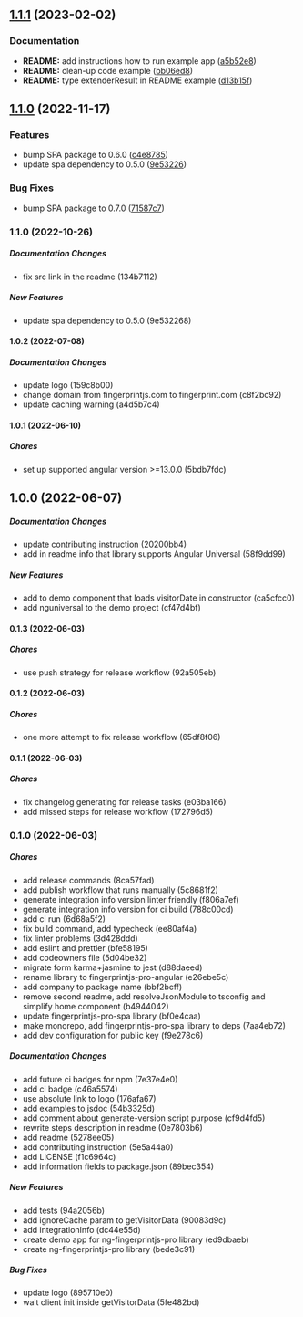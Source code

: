 ## [1.1.1](https://github.com/fingerprintjs/fingerprintjs-pro-angular/compare/v1.1.0...v1.1.1) (2023-02-02)


### Documentation

* **README:** add instructions how to run example app ([a5b52e8](https://github.com/fingerprintjs/fingerprintjs-pro-angular/commit/a5b52e85b415254d2c4699461bc38e1fa81e8dd3))
* **README:** clean-up code example ([bb06ed8](https://github.com/fingerprintjs/fingerprintjs-pro-angular/commit/bb06ed8ba2a314a1e12b183884ebd20a82d697ce))
* **README:** type extenderResult in README example ([d13b15f](https://github.com/fingerprintjs/fingerprintjs-pro-angular/commit/d13b15ff2fc4837104471ecc029209ae4f3a1fc6))

## [1.1.0](https://github.com/fingerprintjs/fingerprintjs-pro-angular/compare/v1.0.2...v1.1.0) (2022-11-17)


### Features

* bump SPA package to 0.6.0 ([c4e8785](https://github.com/fingerprintjs/fingerprintjs-pro-angular/commit/c4e87858d1b8ad47588419bcfb65fa97b88fcde0))
* update spa dependency to 0.5.0 ([9e53226](https://github.com/fingerprintjs/fingerprintjs-pro-angular/commit/9e5322686e64fe8a3ebc704287caa061b8a10e54))


### Bug Fixes

* bump SPA package to 0.7.0 ([71587c7](https://github.com/fingerprintjs/fingerprintjs-pro-angular/commit/71587c71d46862c62e78574838ce6ee030a764c0))

### 1.1.0 (2022-10-26)

##### Documentation Changes

*  fix src link in the readme (134b7112)

##### New Features

*  update spa dependency to 0.5.0 (9e532268)

#### 1.0.2 (2022-07-08)

##### Documentation Changes

*  update logo (159c8b00)
*  change domain from fingerprintjs.com to fingerprint.com (c8f2bc92)
*  update caching warning (a4d5b7c4)

#### 1.0.1 (2022-06-10)

##### Chores

*  set up supported angular version >=13.0.0 (5bdb7fdc)

## 1.0.0 (2022-06-07)

##### Documentation Changes

*  update contributing instruction (20200bb4)
*  add in readme info that library supports Angular Universal (58f9dd99)

##### New Features

*  add to demo component that loads visitorDate in constructor (ca5cfcc0)
*  add nguniversal to the demo project (cf47d4bf)

#### 0.1.3 (2022-06-03)

##### Chores

*  use push strategy for release workflow (92a505eb)

#### 0.1.2 (2022-06-03)

##### Chores

*  one more attempt to fix release workflow (65df8f06)

#### 0.1.1 (2022-06-03)

##### Chores

*  fix changelog generating for release tasks (e03ba166)
*  add missed steps for release workflow (172796d5)

### 0.1.0 (2022-06-03)

##### Chores

*  add release commands (8ca57fad)
*  add publish workflow that runs manually (5c8681f2)
*  generate integration info version linter friendly (f806a7ef)
*  generate integration info version for ci build (788c00cd)
*  add ci run (6d68a5f2)
*  fix build command, add typecheck (ee80af4a)
*  fix linter problems (3d428ddd)
*  add eslint and prettier (bfe58195)
*  add codeowners file (5d04be32)
*  migrate form karma+jasmine to jest (d88daeed)
*  rename library to fingerprintjs-pro-angular (e26ebe5c)
*  add company to package name (bbf2bcff)
*  remove second readme, add resolveJsonModule to tsconfig and simplify home component (b4944042)
*  update fingerprintjs-pro-spa library (bf0e4caa)
*  make monorepo, add fingerprintjs-pro-spa library to deps (7aa4eb72)
*  add dev configuration for public key (f9e278c6)

##### Documentation Changes

*  add future ci badges for npm (7e37e4e0)
*  add ci badge (c46a5574)
*  use absolute link to logo (176afa67)
*  add examples to jsdoc (54b3325d)
*  add comment about generate-version script purpose (cf9d4fd5)
*  rewrite steps description in readme (0e7803b6)
*  add readme (5278ee05)
*  add contributing instruction (5e5a44a0)
*  add LICENSE (f1c6964c)
*  add information fields to package.json (89bec354)

##### New Features

*  add tests (94a2056b)
*  add ignoreCache param to getVisitorData (90083d9c)
*  add integrationInfo (dc44e55d)
*  create demo app for ng-fingerprintjs-pro library (ed9dbaeb)
*  create ng-fingerprintjs-pro library (bede3c91)

##### Bug Fixes

*  update logo (895710e0)
*  wait client init inside getVisitorData (5fe482bd)
